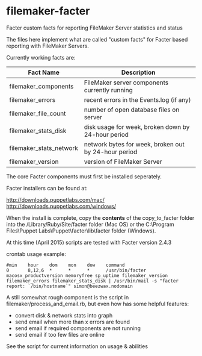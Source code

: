 # filemaker-facter
Facter custom facts for reporting FileMaker Server statistics and status

The files here implement what are called "custom facts" for Facter based reporting with FileMaker Servers.

Currently working facts are:

| Fact Name               | Description |
|-------------------------|-------------|
| filemaker_components    | FileMaker server components currently running |
| filemaker_errors        | recent errors in the Events.log (if any) |
| filemaker_file_count    | number of open database files on server |
| filemaker_stats_disk    | disk usage for week, broken down by 24-hour period |
| filemaker_stats_network | network bytes for week, broken out by 24-hour period |
| filemaker_version       | version of FileMaker Server |

The core Facter components must first be installed seperately.

Facter installers can be found at:

http://downloads.puppetlabs.com/mac/
http://downloads.puppetlabs.com/windows/

When the install is complete, copy the **contents** of the copy_to_facter folder into the /Library/Ruby/Site/facter folder (Mac OS) or the C:\Program Files\Puppet Labs\Puppet\facter\lib\facter folder (Windows).

At this time (April 2015) scripts are tested with Facter version 2.4.3


crontab usage example:
```
#min    hour    dom    mon    dow    command
0       8,12,6  *      *      *      /usr/bin/facter macosx_productversion memoryfree sp_uptime filemaker_version filemaker_errors filemaker_stats_disk | /usr/bin/mail -s "facter report: `/bin/hostname`" simon@beezwax.nodomain
```

A still somewhat rough component is the script in filemaker/process_and_email.rb, but even how has some helpful features:
* convert disk & network stats into graph
* send email when more than x errors are found
* send email if required components are not running
* send email if too few files are online

See the script for current information on usage & abilities
